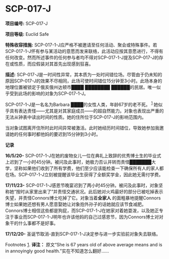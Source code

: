 # SCP-017-J
                        


**项目编号:**  SCP-017-J

**项目等级:**  Euclid Safe

**特殊收容措施:**  SCP-017-1-J应严格不被邀请至任何活动、聚会或特殊事件。若SCP-017-1-J怀有参与某活动的意愿而发来联络，此活动应按其意愿进行，不得有任何改变。然而所述事件的任何参与者均不得对SCP-017-1-J提及SCP-017-J的存在或性质，而应假装对其首先出现感到狂喜。

**描述:**  SCP-017-J是一时间性异常，其本质为一处时间错位场。尽管由于仍未知的原因SCP-017-J的效果不尽相同，此场可使时间错位15分钟至3小时。此场本身的地理位置被锁定于俄亥俄州达顿市████ ████████ ██████的民居。唯一似乎受到此场的影响的对象为SCP-017-1-J。

SCP-017-1-J是一名名为Barbara ████的女性人类，年龄67岁的老不死。<sup class='footnoteref'>
 <a shape='rect' class='footnoteref' id='footnoteref-1' href='javascript:;' onclick='WIKIDOT.page.utils.scrollToReference(&apos;footnote-1&apos;)'>1</a>
</sup>她似乎具有表达责怪——尤其是对其家庭成员——的超自然能力。对象也表现出严重的无法从钟表中读出时间的性质。她的住所位于SCP-017-J的影响范围内。

当对象试图离开住所时此时间异常被激活。此时她经历时间错位，导致她参加我邀请她的任何事时都他妈的要迟到15分钟到3小时。

**记录** 

**16/5/20-**  SCP-017-1-J在她的废物女儿一位在典礼上致辞的优秀博士生的毕业式上迟到了一小时45分钟。被问及此事时，她极力否认并转而责怪███████大学，坚称如果他们收到了所有学费，他们至少应该能检查一下确保所有人的家人都在场。SCP-017-1-J立刻被提醒该毕业生获得了全额奖学金，因此她无需付学费。

**17/11/23-**  SCP-017-1-J感恩节晚宴迟到了两小时45分钟。被问及此事时，对象坚称她“按时从家里出来了”并责怪交通状况。此后她对火鸡最好的部分已被吃掉表示失望，并责怪Connors博士吃掉了它。对象当着**全家人** 的面粗暴地提醒Connors博士如果她还想有男人愿意娶她让对象抱外孙子的话她就应该节食减肥。Connors博士相信这些都是狗屁，而SCP-017-1-J在她家对着她耍泼，以及她正专注于事业而SCP-017-1-J明年也许该他妈的自己过感恩节，因为Connors博士对对象干的什么事都不是好事。

**17/12/20-**  圣诞节取消-直到SCP-017-1-J决定参与进一步实验前对象失去联络。



Footnotes
<a shape='rect' href='javascript:;' onclick='WIKIDOT.page.utils.scrollToReference(&apos;footnoteref-1&apos;)'>1</a>. **译注：** 原文“She is 67 years old of above average means and is in annoyingly good health.”实在不知道怎么翻好……


                    
